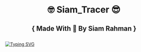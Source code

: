 <h1 align="center">🤓 Siam_Tracer 😎</h1>

<h2 align="center"> { Made With 💚 By Siam Rahman }</h2>
<h2 align="center"></h2>

[![Typing SVG](https://readme-typing-svg.demolab.com?font=Fira+Code&pause=1000&width=435&lines=This+Tool+Is+Very+PowerFull+IP+Tracker+Tool)](https://git.io/typing-svg)

